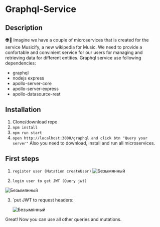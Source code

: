 # Graphql-Service

## Description

:alien::pencil: Imagine we have a couple of microservices that is created for the service Musicify, a new wikipedia for Music. We need to provide a confortable and convinient service for our users for managing and retrieving data for different entities.
Graphql service use following dependencies:

- graphql
- nodejs express
- apollo-server-core
- apollo-server-express
- apollo-datasource-rest

## Installation

1. Clone/download repo
2. `npm install`
3. `npm run start`
4. `open http://localhost:3000/graphql and click btn "Query your server"`
   Also you need to download, install and run all microservices.

## First steps

1. `register user (Mutation createUser)`
   ![Безымянный](https://user-images.githubusercontent.com/76698289/178155532-9f26795c-d102-40ee-ad09-bd6bba942a5b.png)

2. `login user to get JWT (Query jwt)`

![Безымянный](https://user-images.githubusercontent.com/76698289/178155602-c128caa8-fa6d-4fda-befb-52967af9fa8c.png)

3. `put JWT to request headers:

   ![Безымянный](https://user-images.githubusercontent.com/76698289/177865760-b65ee442-d4f1-44f9-9ed3-6529ce0fe978.png)

Great! Now you can use all other queries and mutations.
